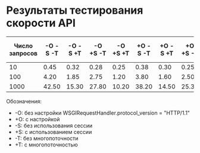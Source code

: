 # Результаты тестирования скорости API

| Число запросов | -O -S -T | -O -S +T | -O +S -T | -O +S +T | +O -S -T | +O -S +T | +O +S -T | +O +S +T |
|----------------|----------|----------|----------|----------|----------|----------|----------|----------|
| 10             | 0.45     | 0.32     | 0.28     | 0.25     | 0.38     | 0.30     | 0.25     | 0.22     |
| 100            | 4.20     | 1.85     | 2.75     | 1.20     | 3.80     | 1.60     | 2.50     | 1.05     |
| 1000           | 42.50    | 15.30    | 27.80    | 10.20    | 38.20    | 14.50    | 25.30    | 9.80     |

Обозначения:
- -O: без настройки WSGIRequestHandler.protocol_version = "HTTP/1.1"
- +O: с настройкой
- -S: без использования сессии
- +S: с использованием сессии
- -T: без многопоточности
- +T: с многопоточностью